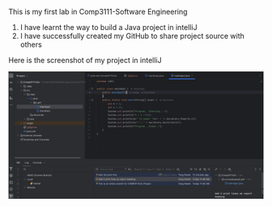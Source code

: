 This is my first lab in Comp3111-Software Engineering
1. I have learnt the way to build a Java project in intelliJ
2. I have successfully created my GitHub to share project source with others

Here is the screenshot of my project in intelliJ

![image1.png](..%2Fimage1.png)